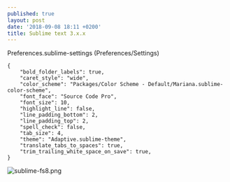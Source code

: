 ```yaml
---
published: true
layout: post
date: '2018-09-08 18:11 +0200'
title: Sublime text 3.x.x
---
```

Preferences.sublime-settings (Preferences/Settings)

    {
        "bold_folder_labels": true,
        "caret_style": "wide",
        "color_scheme": "Packages/Color Scheme - Default/Mariana.sublime-color-scheme",
        "font_face": "Source Code Pro",
        "font_size": 10,
        "highlight_line": false,
        "line_padding_bottom": 2,
        "line_padding_top": 2,
        "spell_check": false,
        "tab_size": 4,
        "theme": "Adaptive.sublime-theme",
        "translate_tabs_to_spaces": true,
        "trim_trailing_white_space_on_save": true,
    }

![sublime-fs8.png]({{site.baseurl}}/media/sublime-fs8.png)
